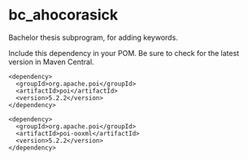# bc_ahocorasick
Bachelor thesis subprogram, for adding keywords.

Include this dependency in your POM. Be sure to check for the latest version in Maven Central.
```
<dependency>
  <groupId>org.apache.poi</groupId>
  <artifactId>poi</artifactId>
  <version>5.2.2</version>
</dependency>

<dependency>
  <groupId>org.apache.poi</groupId>
  <artifactId>poi-ooxml</artifactId>
  <version>5.2.2</version>
</dependency>
```
